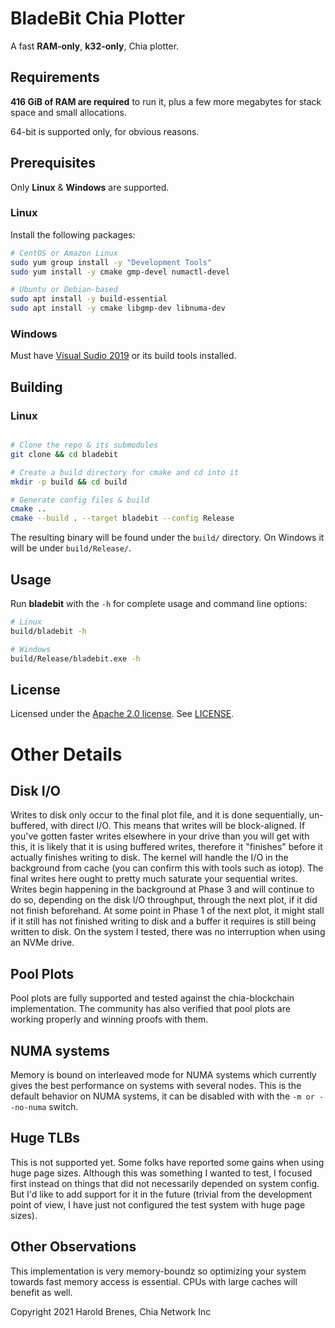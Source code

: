 # BladeBit Chia Plotter

A fast **RAM-only**, **k32-only**, Chia plotter.

## Requirements
**416 GiB of RAM are required** to run it, plus a few more megabytes for stack space and small allocations. 

64-bit is supported only, for obvious reasons.

## Prerequisites
Only **Linux** & **Windows** are supported.

### Linux

Install the following packages:
```bash
# CentOS or Amazon Linux
sudo yum group install -y "Development Tools"
sudo yum install -y cmake gmp-devel numactl-devel

# Ubuntu or Debian-based
sudo apt install -y build-essential
sudo apt install -y cmake libgmp-dev libnuma-dev
```

### Windows
Must have [Visual Sudio 2019](https://visualstudio.microsoft.com/vs/) or its build tools installed.

## Building


### Linux
```bash

# Clone the repo & its submodules
git clone && cd bladebit

# Create a build directory for cmake and cd into it
mkdir -p build && cd build

# Generate config files & build
cmake ..
cmake --build . --target bladebit --config Release
```

The resulting binary will be found under the `build/` directory.
On Windows it will be under `build/Release/`.

## Usage
Run **bladebit** with the `-h` for complete usage and command line options:

```bash
# Linux
build/bladebit -h

# Windows
build/Release/bladebit.exe -h
```


## License
Licensed under the [Apache 2.0 license](https://www.apache.org/licenses/LICENSE-2.0). See [LICENSE](LICENSE).


# Other Details

## Disk I/O
Writes to disk only occur to the final plot file, and it is done sequentially, un-buffered, with direct I/O. This means that writes will be block-aligned. If you've gotten faster writes elsewhere in your drive than you will get with this, it is likely that it is using buffered writes, therefore it "finishes" before it actually finishes writing to disk. The kernel will handle the I/O in the background from cache (you can confirm this with tools such as iotop). The final writes here ought to pretty much saturate your sequential writes. Writes begin happening in the background at Phase 3 and will continue to do so, depending on the disk I/O throughput, through the next plot, if it did not finish beforehand. At some point in Phase 1 of the next plot, it might stall if it still has not finished writing to disk and a buffer it requires is still being written to disk. On the system I tested, there was no interruption when using an NVMe drive.


## Pool Plots
Pool plots are fully supported and tested against the chia-blockchain implementation. The community has also verified that pool plots are working properly and winning proofs with them.

## NUMA systems
Memory is bound on interleaved mode for NUMA systems which currently gives the best performance on systems with several nodes. This is the default behavior on NUMA systems, it can be disabled with with the `-m or --no-numa` switch.


## Huge TLBs
This is not supported yet. Some folks have reported some gains when using huge page sizes. Although this was something I wanted to test, I focused first instead on things that did not necessarily depended on system config. But I'd like to add support for it in the future (trivial from the development point of view, I have just not configured the test system with huge page sizes).

## Other Observations
This implementation is very memory-boundz so optimizing your system towards fast memory access is essential. CPUs with large caches will benefit as well.


Copyright 2021 Harold Brenes, Chia Network Inc

